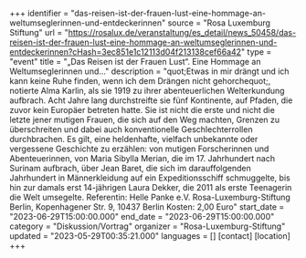 +++
identifier = "das-reisen-ist-der-frauen-lust-eine-hommage-an-weltumseglerinnen-und-entdeckerinnen"
source = "Rosa Luxemburg Stiftung"
url = "https://rosalux.de/veranstaltung/es_detail/news_50458/das-reisen-ist-der-frauen-lust-eine-hommage-an-weltumseglerinnen-und-entdeckerinnen?cHash=3ec851e1c12113d04f213138cef66a42"
type = "event"
title = "„Das Reisen ist der Frauen Lust“. Eine Hommage an Weltumseglerinnen und…"
description = "quot;Etwas in mir drängt und ich kann keine Ruhe finden, wenn ich dem Drängen nicht gehorchequot;, notierte Alma Karlin, als sie 1919 zu ihrer abenteuerlichen Welterkundung aufbrach. Acht Jahre lang durchstreifte sie fünf Kontinente, auf Pfaden, die zuvor kein Europäer betreten hatte. Sie ist nicht die erste und nicht die letzte jener mutigen Frauen, die sich auf den Weg machten, Grenzen zu überschreiten und dabei auch konventionelle Geschlechterrollen durchbrachen. Es gilt, eine heldenhafte, vielfach unbekannte oder vergessene Geschichte zu erzählen: von mutigen Forscherinnen und Abenteuerinnen, von Maria Sibylla Merian, die im 17. Jahrhundert nach Surinam aufbrach, über Jean Baret, die sich im darauffolgenden Jahrhundert in Männerkleidung auf ein Expeditionsschiff schmuggelte, bis hin zur damals erst 14-jährigen Laura Dekker, die 2011 als erste Teenagerin die Welt umsegelte.
Referentin: 
Helle Panke e.V.  Rosa-Luxemburg-Stiftung Berlin, Kopenhagener Str. 9, 10437 Berlin
Kosten: 2,00 Euro"
start_date = "2023-06-29T15:00:00.000"
end_date = "2023-06-29T15:00:00.000"
category = "Diskussion/Vortrag"
organizer = "Rosa-Luxemburg-Stiftung"
updated = "2023-05-29T00:35:21.000"
languages = []
[contact]
[location]
+++